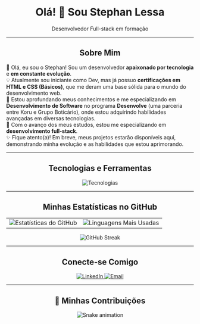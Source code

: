 <h1 align="center">Olá! 👋 Sou Stephan Lessa</h1>

<p align="center">
  Desenvolvedor Full-stack em formação
</p>

---

<h2 align="center">Sobre Mim</h2>

<p align="left">
  🌟 Olá, eu sou o Stephan! Sou um desenvolvedor <b>apaixonado por tecnologia</b> e <b>em constante evolução</b>.
  <br>
  💡 Atualmente sou iniciante como Dev, mas já possuo <b>certificações em HTML e CSS (Básicos)</b>, que me deram uma base sólida para o mundo do desenvolvimento web.
  <br>
  🌱 Estou aprofundando meus conhecimentos e me especializando em <b>Desenvolvimento de Software</b> no programa <b>Desenvolve</b> (uma parceria entre Koru e Grupo Boticário), onde estou adquirindo habilidades avançadas em diversas tecnologias.
  <br>
  🚀 Com o avanço dos meus estudos, estou me especializando em <b>desenvolvimento full-stack</b>.
  <br>
  ✨ Fique atento(a)! Em breve, meus projetos estarão disponíveis aqui, demonstrando minha evolução e as habilidades que estou aprimorando.
</p>

---

<h2 align="center">Tecnologias e Ferramentas</h2>

<p align="center">
  <img src="https://skillicons.dev/icons?i=html,css,js,nodejs,git,github,vscode" alt="Tecnologias" />
</p>

---

<h2 align="center">Minhas Estatísticas no GitHub</h2>

<table align="center">
  <tr>
    <td>
      <img src="https://github-readme-stats.vercel.app/api?username=StephanLessa&show_icons=true&theme=dark&include_all_commits=true&count_private=true" alt="Estatísticas do GitHub" />
    </td>
    <td>
      <img src="https://github-readme-stats.vercel.app/api/top-langs/?username=StephanLessa&layout=compact&theme=dark" alt="Linguagens Mais Usadas" />
    </td>
  </tr>
</table>

<p align="center">
  <img src="https://github-readme-streak-stats.herokuapp.com/?user=StephanLessa&theme=dark" alt="GitHub Streak" />
</p>

---

<h2 align="center">Conecte-se Comigo</h2>

<p align="center">
  <a href="https://linkedin.com/in/SEU_LINKEDIN" target="_blank">
    <img src="https://img.shields.io/badge/LinkedIn-0077B5?style=for-the-badge&logo=linkedin&logoColor=white" alt="LinkedIn" />
  </a>
  <a href="mailto:SEU_EMAIL" target="_blank">
    <img src="https://img.shields.io/badge/Gmail-D14836?style=for-the-badge&logo=gmail&logoColor=white" alt="Email" />
  </a>
</p>

---

<h2 align="center">🐍 Minhas Contribuições</h2>

<p align="center">
  <img src="https://github.com/StephanLessa/StephanLessa/blob/output/snake.svg" alt="Snake animation" />
</p>
